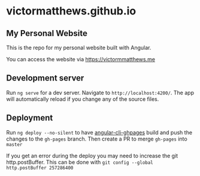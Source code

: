 # victormatthews.github.io

## My Personal Website

This is the repo for my personal website built with Angular.

You can access the website via https://victormmatthews.me

## Development server

Run `ng serve` for a dev server. Navigate to `http://localhost:4200/`. The app will automatically reload if you change any of the source files.


## Deployment

Run `ng deploy --no-silent` to have [angular-cli-ghpages](https://github.com/angular-schule/angular-cli-ghpages) build and push the changes to the `gh-pages` branch. Then create a PR to merge `gh-pages` into `master`

If you get an error during the deploy you may need to increase the git http.postBuffer. This can be done with `git config --global http.postBuffer 257286400`
